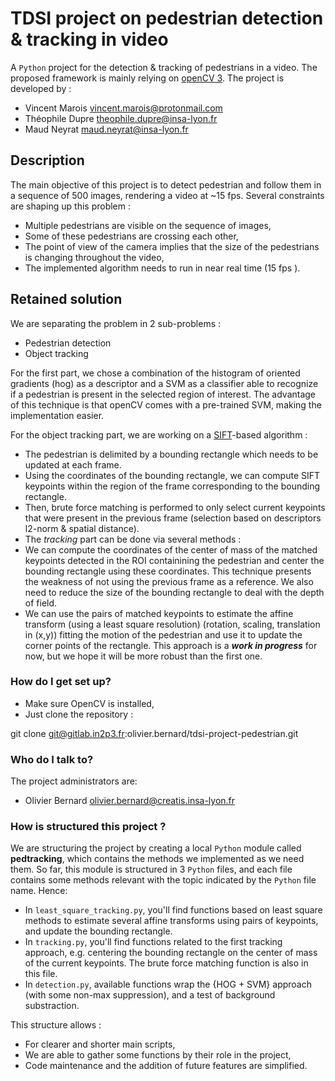 # TDSI project on pedestrian detection & tracking in video #

A `Python` project for the detection & tracking of pedestrians in a video. The proposed framework is mainly relying on [openCV 3](https://docs.opencv.org/3.1.0/d1/dfb/intro.html).
The project is developed by :

* Vincent Marois <vincent.marois@protonmail.com>
* Théophile Dupre <theophile.dupre@insa-lyon.fr>
* Maud Neyrat <maud.neyrat@insa-lyon.fr>

## Description

The main objective of this project is to detect pedestrian and follow them in a sequence of 500 images, rendering a video at ~15 fps. Several constraints are shaping up this problem :

* Multiple pedestrians are visible on the sequence of images,
* Some of these pedestrians are crossing each other,
* The point of view of the camera implies that the size of the pedestrians is changing throughout the video,
* The implemented algorithm needs to run in near real time (15 fps ).

## Retained solution

We are separating the problem in 2 sub-problems :
* Pedestrian detection
* Object tracking

For the first part, we chose a combination of the histogram of oriented gradients (hog) as a descriptor and a SVM as a classifier able to recognize if a pedestrian is present in the selected region of interest. The advantage of this technique is that openCV comes with a pre-trained SVM, making the implementation easier.

For the object tracking part, we are working on a [SIFT](https://en.wikipedia.org/wiki/Scale-invariant_feature_transform)-based algorithm :
* The pedestrian is delimited by a bounding rectangle which needs to be updated at each frame.
* Using the coordinates of the bounding rectangle, we can compute SIFT keypoints within the region of the frame corresponding to the bounding rectangle.
* Then, brute force matching is performed to only select current keypoints that were present in the previous frame (selection based on descriptors l2-norm & spatial distance).
* The _tracking_ part can be done via several methods :
* We can compute the coordinates of the center of mass of the matched keypoints detected in the ROI containining the pedestrian and center the bounding rectangle using these coordinates. This technique presents the weakness of not using the previous frame as a reference. We also need to reduce the size of the bounding rectangle to deal with the depth of field.
* We can use the pairs of matched keypoints to estimate the affine transform (using a least square resolution) (rotation, scaling, translation in (x,y)) fitting the motion of the pedestrian and use it to update the corner points of the rectangle. This approach is a **_work in progress_** for now, but we hope it will be more robust than the first one.

### How do I get set up? ###
* Make sure OpenCV is installed,
* Just clone the repository :


git clone git@gitlab.in2p3.fr:olivier.bernard/tdsi-project-pedestrian.git


### Who do I talk to? ###

The project administrators are:

* Olivier Bernard <olivier.bernard@creatis.insa-lyon.fr>

### How is structured this project ? ###

We are structuring the project by creating a local `Python` module  called  **pedtracking**, which contains the methods we implemented as we need them. So far, this module is structured in 3  `Python` files, and each file contains some methods relevant with the topic indicated by the  `Python` file name. Hence:
* In  `least_square_tracking.py`, you'll find functions based on least square methods to estimate several affine transforms using pairs of keypoints, and update the bounding rectangle.
* In `tracking.py`, you'll find functions related to the first tracking approach, e.g. centering the bounding rectangle on the center of mass of the current keypoints. The brute force matching function is also in this file.
* In `detection.py`, available functions wrap the {HOG + SVM} approach (with some non-max suppression), and a test of background substraction.

This structure allows :
- For clearer and shorter main scripts,
- We are able to gather some functions by their role in the project,
- Code maintenance and the addition of future features are simplified.
